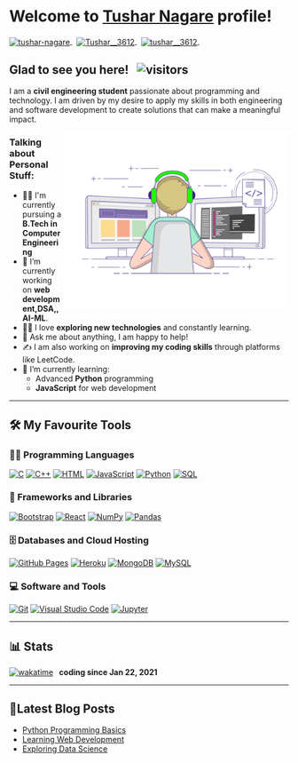 # Welcome to [Tushar Nagare](https:///Tusshar123/) profile!  

<a href="https://www.linkedin.com/in/tushar-nagare-5a17b9287/" target="_blank">
    <img align="center" src="https://raw.githubusercontent.com/rahuldkjain/github-profile-readme-generator/master/src/images/icons/Social/linked-in-alt.svg" alt="tushar-nagare" height="30" width="40" />
</a>
&nbsp;

<a href="https://x.com/Tushar__3612" target="_blank">
    <img align="center" src="https://raw.githubusercontent.com/rahuldkjain/github-profile-readme-generator/master/src/images/icons/Social/twitter.svg" alt="Tushar__3612" height="30" width="40" />
</a>
&nbsp;

<a href="https://www.instagram.com/tushar__3612/" target="_blank">
    <img align="center" src="https://raw.githubusercontent.com/rahuldkjain/github-profile-readme-generator/master/src/images/icons/Social/instagram.svg" alt="tushar__3612" height="30" width="40" />
</a>
&nbsp;


## Glad to see you here! &nbsp; ![visitors](https://visitor-badge.glitch.me/badge?page_id=Tushar.Nagare)

I am a **civil engineering student** passionate about programming and technology. I am driven by my desire to apply my skills in both engineering and software development to create solutions that can make a meaningful impact.

<img align="right" alt="GIF" src="https://github.com/AswinBarath/AswinBarath/blob/master/coding.gif?raw=true" width="408" height="318" />

### Talking about Personal Stuff:

- 👨‍🎓 I'm currently pursuing a **B.Tech in Computer Engineering**
- 🔭 I’m currently working on  **web development,DSA,,AI-ML**.
- 👨‍🏫 I love **exploring new technologies** and constantly learning.
- 💬 Ask me about anything, I am happy to help!
- ✍ I am also working on **improving my coding skills** through platforms like LeetCode.
- 🌱 I’m currently learning: 
  - Advanced **Python** programming
  - **JavaScript** for web development

---

## 🛠️ My Favourite Tools

### 👨‍💻 Programming Languages

<p>
    <a href="#"><img alt="C" src="https://custom-icon-badges.herokuapp.com/badge/C-03599C.svg?logo=c-in-hexagon&logoColor=white"></a>
    <a href="#"><img alt="C++" src="https://custom-icon-badges.herokuapp.com/badge/C++-9C033A.svg?logo=cpp2&logoColor=white"></a>
    <a href="#"><img alt="HTML" src="https://img.shields.io/badge/HTML-E34F26.svg?logo=html5&logoColor=white"></a>
    <a href="#"><img alt="JavaScript" src="https://img.shields.io/badge/JavaScript-F7DF1E.svg?logo=javascript&logoColor=black"></a>
    <a href="#"><img alt="Python" src="https://img.shields.io/badge/Python-14354C.svg?logo=python&logoColor=white"></a>
    <a href="#"><img alt="SQL" src="https://custom-icon-badges.herokuapp.com/badge/SQL-025E8C.svg?logo=database&logoColor=white"></a>
</p>

### 🧰 Frameworks and Libraries

<p>
    <a href="#"><img alt="Bootstrap" src="https://img.shields.io/badge/Bootstrap-7952B3.svg?logo=bootstrap&logoColor=white"></a>
    <a href="#"><img alt="React" src="https://img.shields.io/badge/React-20232a.svg?logo=react&logoColor=%2361DAFB"></a>
    <a href="#"><img alt="NumPy" src="https://img.shields.io/badge/Numpy-013243.svg?logo=numpy&logoColor=white"></a>
    <a href="#"><img alt="Pandas" src="https://img.shields.io/badge/Pandas-150458.svg?logo=pandas&logoColor=white"></a>
</p>

### 🗄️ Databases and Cloud Hosting

<p>
    <a href="#"><img alt="GitHub Pages" src="https://img.shields.io/badge/GitHub%20Pages-327FC7.svg?logo=github&logoColor=white"></a>
    <a href="#"><img alt="Heroku" src="https://img.shields.io/badge/Heroku-430098.svg?logo=heroku&logoColor=white"></a>
    <a href="#"><img alt="MongoDB" src ="https://img.shields.io/badge/MongoDB-4ea94b.svg?logo=mongodb&logoColor=white"></a>
    <a href="#"><img alt="MySQL" src="https://img.shields.io/badge/MySQL-00f.svg?logo=mysql&logoColor=white"></a>
</p>

### 💻 Software and Tools

<p>
    <a href="#"><img alt="Git" src="https://img.shields.io/badge/Git-F05033.svg?logo=git&logoColor=white"></a>
    <a href="#"><img alt="Visual Studio Code" src="https://img.shields.io/badge/Visual%20Studio%20Code-0078d7.svg?logo=visual-studio-code&logoColor=white"></a>
    <a href="#"><img alt="Jupyter" src="https://img.shields.io/badge/Jupyter-F37626.svg?logo=Jupyter&logoColor=white"></a>
</p>

---

## 📊 Stats

[![wakatime](https://wakatime.com/badge/user/your-id.svg)](https://wakatime.com/) <b>&nbsp; coding since **Jan 22, 2021**</b>

---

## 📕Latest Blog Posts

- [Python Programming Basics](https://your-blog-url.com)
- [Learning Web Development](https://your-blog-url.com)
- [Exploring Data Science](https://your-blog-url.com)

<!-- BLOG-POST-LIST:END -->

